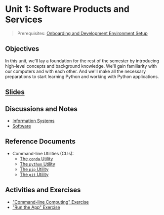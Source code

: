 # Unit 1: Software Products and Services

> Prerequisites: [Onboarding and Development Environment Setup](unit-0.md)

## Objectives

In this unit, we'll lay a foundation for the rest of the semester by introducing high-level concepts and background knowledge. We'll gain familiarity with our computers and with each other. And we'll make all the necessary preparations to start learning Python and working with Python applications.

## [Slides](https://docs.google.com/presentation/d/1TaRJzt8QrS9QufpzUQYtRRUb0y7HoIpuekfuI1MUaUc/edit?usp=sharing)

## Discussions and Notes

  + [Information Systems](/notes/info-systems)
  + [Software](/notes/software)

## Reference Documents

  + Command-line Utilities (CLIs):
    + [The `conda` Utility](/notes/clis/conda.md)
    + [The `python` Utility](/notes/clis/python.md)
    + [The `pip` Utility](/notes/clis/pip.md)
    + [The `git` Utility](/notes/clis/git.md)

## Activities and Exercises

  + ["Command-line Computing" Exercise](/exercises/command-line-computing)
  + ["Run the App" Exercise](/exercises/run-the-app.md)
